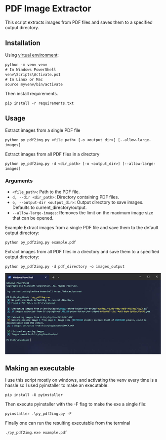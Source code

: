 # PDF Image Extractor

This script extracts images from PDF files and saves them to a specified output directory.

## Installation

Using [virtual environment](https://docs.python.org/3/library/venv.html):
```
python -m venv venv
# In Windows PowerShell
venv\Scripts\Activate.ps1
# In Linux or Mac
source myvenv/bin/activate
```
Then install requirements.
```
pip install -r requirements.txt
```

## Usage
Extract images from a single PDF file
```
python py_pdf2img.py <file_path> [-o <output_dir>] [--allow-large-images]
```
Extract images from all PDF files in a directory
```
python py_pdf2img.py -d <dir_path> [-o <output_dir>] [--allow-large-images]
```

### Arguments
- `<file_path>`: Path to the PDF file.
- `d, --dir <dir_path>`: Directory containing PDF files.
- `o, --output-dir <output_dir>`: Output directory to save images. Defaults to current_directory/output.
- `--allow-large-images`: Removes the limit on the maximum image size that can be opened.

Example
Extract images from a single PDF file and save them to the default output directory:
```
python py_pdf2img.py example.pdf
```
Extract images from all PDF files in a directory and save them to a specified output directory:
```
python py_pdf2img.py -d pdf_directory -o images_output
```
![example usage](usage.jpg)
## Making an executable
I use this script mostly on windows, and activating the venv every time is a hassle so I used pyinstaller to make an executable:

```
pip install -U pyinstaller
```
Then execute pyinstaller with the -F flag to make the exe a single file:

```
pyinstaller .\py_pdf2img.py -F
```

Finally one can run the resulting executable from the terminal

```
./py_pdf2img.exe example.pdf
```